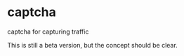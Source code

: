 # captcha
captcha for capturing traffic

This is still a beta version, but the concept should be clear.
